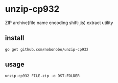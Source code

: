 # unzip-cp932

ZIP archive(file name encoding shift-jis) extract utility

## install

```
go get github.com/nobonobo/unzip-cp932
```

## usage

```
unzip-cp932 FILE.zip -o DST-FOLDER
```
